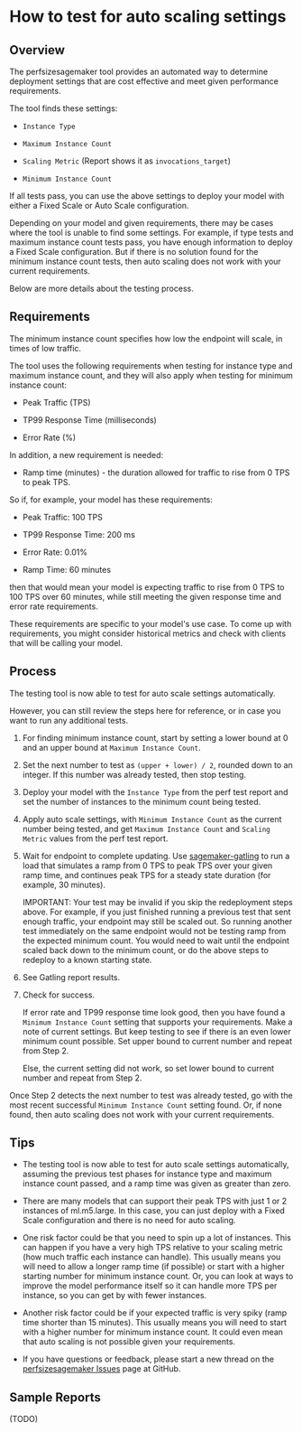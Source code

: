 # How to test for auto scaling settings

## Overview

The perfsizesagemaker tool provides an automated way to determine deployment settings that are
cost effective and meet given performance requirements.

The tool finds these settings:

- `Instance Type`

- `Maximum Instance Count`

- `Scaling Metric` (Report shows it as `invocations_target`)

- `Minimum Instance Count`

If all tests pass, you can use the above settings to deploy your model with either a Fixed Scale
or Auto Scale configuration.

Depending on your model and given requirements, there may be cases where the tool is unable to find
some settings. For example, if type tests and maximum instance count tests pass, you have enough
information to deploy a Fixed Scale configuration. But if there is no solution found for the
minimum instance count tests, then auto scaling does not work with your current requirements.

Below are more details about the testing process.


## Requirements

The minimum instance count specifies how low the endpoint will scale, in times of low traffic.

The tool uses the following requirements when testing for instance type and maximum instance count,
and they will also apply when testing for minimum instance count:

- Peak Traffic (TPS)

- TP99 Response Time (milliseconds)

- Error Rate (%)

In addition, a new requirement is needed:

- Ramp time (minutes) - the duration allowed for traffic to rise from 0 TPS to peak TPS.

So if, for example, your model has these requirements:

- Peak Traffic: 100 TPS

- TP99 Response Time: 200 ms

- Error Rate: 0.01%

- Ramp Time: 60 minutes

then that would mean your model is expecting traffic to rise from 0 TPS to 100 TPS over 60 minutes,
while still meeting the given response time and error rate requirements.

These requirements are specific to your model's use case. To come up with requirements, you might
consider historical metrics and check with clients that will be calling your model.


## Process

The testing tool is now able to test for auto scale settings automatically.

However, you can still review the steps here for reference, or in case you want to run any
additional tests.

1. For finding minimum instance count, start by setting a lower bound at 0 and an upper bound at
   `Maximum Instance Count`.

2. Set the next number to test as `(upper + lower) / 2`, rounded down to an integer. If this number
   was already tested, then stop testing.

3. Deploy your model with the `Instance Type` from the perf test report and set the number of
   instances to the minimum count being tested.

4. Apply auto scale settings, with `Minimum Instance Count` as the current number being tested,
   and get `Maximum Instance Count` and `Scaling Metric` values from the perf test report.

5. Wait for endpoint to complete updating. Use
   [sagemaker-gatling](https://github.com/intuit/sagemaker-gatling)
   to run a load that simulates a ramp from 0 TPS to peak TPS over your given ramp time, and
   continues peak TPS for a steady state duration (for example, 30 minutes).

   IMPORTANT: Your test may be invalid if you skip the redeployment steps above. For example, if you
   just finished running a previous test that sent enough traffic, your endpoint may still be scaled
   out. So running another test immediately on the same endpoint would not be testing ramp from the
   expected minimum count. You would need to wait until the endpoint scaled back down to the minimum
   count, or do the above steps to redeploy to a known starting state.

6. See Gatling report results.

7. Check for success.

   If error rate and TP99 response time look good, then you have found a `Minimum Instance Count`
   setting that supports your requirements. Make a note of current settings. But keep testing to
   see if there is an even lower minimum count possible. Set upper bound to current number and
   repeat from Step 2.

   Else, the current setting did not work, so set lower bound to current number and repeat from
   Step 2.

Once Step 2 detects the next number to test was already tested, go with the most recent successful
`Minimum Instance Count` setting found. Or, if none found, then auto scaling does not work with
your current requirements.


## Tips

- The testing tool is now able to test for auto scale settings automatically, assuming the previous
  test phases for instance type and maximum instance count passed, and a ramp time was given as
  greater than zero.

- There are many models that can support their peak TPS with just 1 or 2 instances of ml.m5.large.
  In this case, you can just deploy with a Fixed Scale configuration and there is no need for auto
  scaling.

- One risk factor could be that you need to spin up a lot of instances. This can happen if you have
  a very high TPS relative to your scaling metric (how much traffic each instance can handle). This
  usually means you will need to allow a longer ramp time (if possible) or start with a higher
  starting number for minimum instance count. Or, you can look at ways to improve the model
  performance itself so it can handle more TPS per instance, so you can get by with fewer instances.

- Another risk factor could be if your expected traffic is very spiky (ramp time shorter than 15
  minutes). This usually means you will need to start with a higher number for minimum instance
  count.  It could even mean that auto scaling is not possible given your requirements.

- If you have questions or feedback, please start a new thread on the
  [perfsizesagemaker Issues](https://github.com/intuit/perfsizesagemaker/issues)
  page at GitHub.

## Sample Reports

(TODO)

